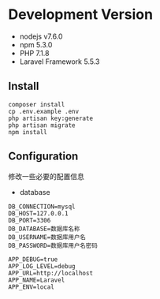 # Development Version

* nodejs v7.6.0
* npm 5.3.0
* PHP 7.1.8
* Laravel Framework 5.5.3

## Install

```
composer install
cp .env.example .env
php artisan key:generate
php artisan migrate
npm install
```

## Configuration
修改一些必要的配置信息
* database
```
DB_CONNECTION=mysql
DB_HOST=127.0.0.1
DB_PORT=3306
DB_DATABASE=数据库名称
DB_USERNAME=数据库用户名
DB_PASSWORD=数据库用户名密码
```

```
APP_DEBUG=true
APP_LOG_LEVEL=debug
APP_URL=http://localhost
APP_NAME=Laravel
APP_ENV=local
```
